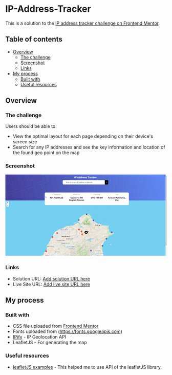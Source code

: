 # IP-Address-Tracker

This is a solution to the [IP address tracker challenge on Frontend Mentor](https://www.frontendmentor.io/challenges/ip-address-tracker-I8-0yYAH0). 
## Table of contents

- [Overview](#overview)
  - [The challenge](#the-challenge)
  - [Screenshot](#screenshot)
  - [Links](#links)
- [My process](#my-process)
  - [Built with](#built-with)
  - [Useful resources](#useful-resources)

## Overview

### The challenge

Users should be able to:

- View the optimal layout for each page depending on their device's screen size
- Search for any IP addresses and see the key information and location of the found geo point on the map

### Screenshot

![](./screenshots/IP_Address_Tracker.png)


### Links

- Solution URL: [Add solution URL here](https://your-solution-url.com)
- Live Site URL: [Add live site URL here](https://your-live-site-url.com)

## My process

### Built with

- CSS file uploaded from [Frontend Mentor](https://www.frontendmentor.io/challenges/ip-address-tracker-I8-0yYAH0)
- Fonts uploaded from (https://fonts.googleapis.com)
- [IPify](https://geo.ipify.org/) - IP Geolocation API
- LeafletJS - For generating the map

### Useful resources

- [leafletJS examples](https://github.com/tomik23/leaflet-examples) - This helped me to use API of the leafletJS library. 
